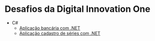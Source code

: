 # Desafios da Digital Innovation One

* C#
  * [Aplicação bancária com .NET](https://github.com/yasrojas/dio/tree/main/dio.bank)
  * [Aplicação cadastro de séries com .NET](https://github.com/yasrojas/dio/tree/main/dio.series)
